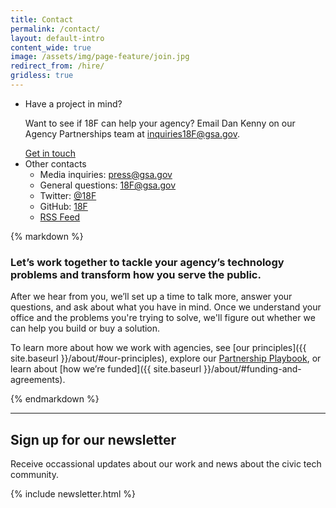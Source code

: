 ```yaml
---
title: Contact
permalink: /contact/
layout: default-intro
content_wide: true
image: /assets/img/page-feature/join.jpg
redirect_from: /hire/
gridless: true
---
```

<div class="usa-grid-full usa-grid-reversed">
<aside class="usa-grid usa-section usa-grid-reversed-right usa-width-one-third section-info section-info-gray">
  <ul>
    <li class="section-info-list-item">
      <div class="section-info-header">Have a project in mind?</div>
      <p>Want to see if 18F can help your agency? Email Dan Kenny on our Agency Partnerships team at <a href="mailto:inquiries18F@gsa.gov?subject=18F%20Website%20Inquiry&body=What%27s%20your%20name%3F%0A%0AWhat%20agency%20or%20office%20do%20you%20work%20for%3F%0A%0AWhat%27s%20your%20job%20title%20or%20role%3F%0A%0ATell%20us%20a%20little%20about%20the%20problems%20you%27re%20working%20on%2C%20or%20what%20project%20you%27re%20hoping%20to%20work%20on%20with%2018F:%0A%0AIf%20you%27d%20like%20us%20to%20call%20you%2C%20what%27s%20your%20phone%20number%3F%0A">inquiries18F@gsa.gov</a>.</p>
      <a class="usa-button" href="mailto:inquiries18F@gsa.gov?subject=18F%20Website%20Inquiry&body=What%27s%20your%20name%3F%0A%0AWhat%20agency%20or%20office%20do%20you%20work%20for%3F%0A%0AWhat%27s%20your%20job%20title%20or%20role%3F%0A%0ATell%20us%20a%20little%20about%20the%20problems%20you%27re%20working%20on%2C%20or%20what%20project%20you%27re%20hoping%20to%20work%20on%20with%2018F:%0A%0AIf%20you%27d%20like%20us%20to%20call%20you%2C%20what%27s%20your%20phone%20number%3F%0A">Get in touch</a>
    </li>
    <li class="section-info-list-item">
      <div class="section-info-header">Other contacts</div>
      <ul>
        <li>Media inquiries: <a href="mailto:press@gsa.gov">press@gsa.gov</a></li>
        <li>General questions: <a href="mailto:18F@gsa.gov">18F@gsa.gov</a></li>
        <li>Twitter: <a href="https://twitter.com/18F">@18F</a></li>
        <li>GitHub: <a href="https://github.com/18F">18F</a></li>
        <li><a href="{{ site.baseurl }}/feed.xml">RSS Feed</a></li>
      </ul>
    </li>
  </ul>
</aside>
<div class="usa-grid usa-section usa-width-two-thirds">
{% markdown %}

### Let’s work together to tackle your agency’s technology problems and transform how you serve the public.

After we hear from you, we’ll set up a time to talk more, answer your questions, and ask about what you have in mind. Once we understand your office and the problems you're trying to solve, we'll figure out whether we can help you build or buy a solution.

To learn more about how we work with agencies, see [our principles]({{ site.baseurl }}/about/#our-principles), explore our [Partnership Playbook](https://pages.18f.gov/partnership-playbook/), or learn about [how we’re funded]({{ site.baseurl }}/about/#funding-and-agreements).

{% endmarkdown %}
</div>

</div>

<div class="usa-grid usa-grid-line">
  <hr/>
</div>


<div class="usa-grid usa-section">
  <h2 id="sign-up-for-our-newsletter">Sign up for our newsletter</h2>
  <div class="usa-width-one-half">
    <p>Receive occassional updates about our work and news about the civic tech community.</p>
  </div>
  <div class="usa-width-one-half">
    {% include newsletter.html %}
  </div>
</div>

